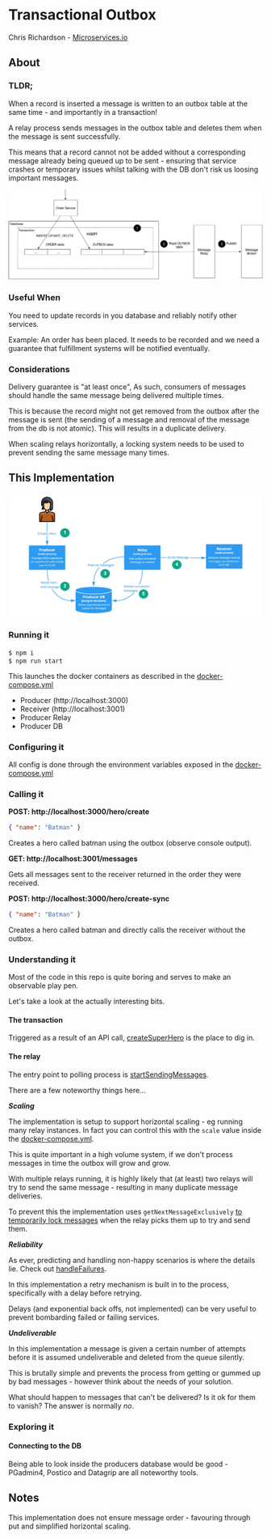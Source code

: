 # Transactional Outbox

Chris Richardson - [Microservices.io](https://microservices.io/patterns/data/transactional-outbox.html)

## About

### TLDR;
When a record is inserted a message is written to an outbox table at the same time - and importantly in a transaction!  

A relay process sends messages in the outbox table and deletes them when the message is sent successfully.

This means that a record cannot not be added without a corresponding message already being queued up to be sent - ensuring that service crashes or temporary issues whilst talking with the DB don't risk us loosing important messages.  

![Transactional Outbox](./docs/TransactionalOutbox.png)

### Useful When
You need to update records in you database and reliably notify other services.

Example: An order has been placed. It needs to be recorded and we need a guarantee that fulfillment systems will be notified eventually.


### Considerations
Delivery guarantee is "at least once", As such, consumers of messages should handle the same message being delivered multiple times.
 
This is because the record might not get removed from the outbox after the message is sent (the sending of a message and removal of the message from the db is not atomic). This will results in a duplicate delivery. 

When scaling relays horizontally, a locking system needs to be used to prevent sending the same message many times. 


## This Implementation
![Transactional Outbox Implementation](./docs/Implementation.jpg)

### Running it
```shell script
$ npm i
$ npm run start
```

This launches the docker containers as described in the [docker-compose.yml](docker-compose.yml)
* Producer (http://localhost:3000)
* Receiver (http://localhost:3001)
* Producer Relay
* Producer DB 


### Configuring it
All config is done through the environment variables exposed in the [docker-compose.yml](docker-compose.yml) 

### Calling it

**POST: http://localhost:3000/hero/create**

```json
{ "name": "Batman" }
```
Creates a hero called batman using the outbox (observe console output).

**GET: http://localhost:3001/messages**

Gets all messages sent to the receiver returned in the order they were received.

**POST: http://localhost:3000/hero/create-sync**

```json
{ "name": "Batman" }
```
Creates a hero called batman and directly calls the receiver without the outbox.

### Understanding it
Most of the code in this repo is quite boring and serves to make an observable play pen. 

Let's take a look at the actually interesting bits.

#### The transaction 
Triggered as a result of an API call, [createSuperHero](src/producer/lib/superhero/create.ts) is the place to dig in.

#### The relay 

The entry point to polling process is [startSendingMessages](src/producer/lib/messages/send.ts).

There are a few noteworthy things here...

***Scaling***

The implementation is setup to support horizontal scaling - eg running many relay instances. In fact you can control this with the `scale` value inside the [docker-compose.yml](docker-compose.yml). 

This is quite important in a high volume system, if we don't process messages in time the outbox will grow and grow. 

With multiple relays running, it is highly likely that (at least) two relays will try to send the same message - resulting in many duplicate message deliveries. 

To prevent this the implementation uses `getNextMessageExclusively` [to temporarily lock messages](src/producer/lib/messages/get.ts) when the relay picks them up to try and send them.

***Reliability***

As ever, predicting and handling non-happy scenarios is where the details lie. Check out [handleFailures](src/producer/lib/messages/send.ts).

In this implementation a retry mechanism is built in to the process, specifically with a delay before retrying. 

Delays (and exponential back offs, not implemented) can be very useful to prevent bombarding failed or failing services.

***Undeliverable***

In this implementation a message is given a certain number of attempts before it is assumed undeliverable and deleted from the queue silently. 

This is brutally simple and prevents the process from getting or gummed up by bad messages - however think about the needs of your solution. 

What should happen to messages that can't be delivered? Is it ok for them to vanish? The answer is normally *no*.


### Exploring it
#### Connecting to the DB
Being able to look inside the producers database would be good - PGadmin4, Postico and Datagrip are all noteworthy tools.



## Notes
This implementation does not ensure message order - favouring through put and simplified horizontal scaling. 
